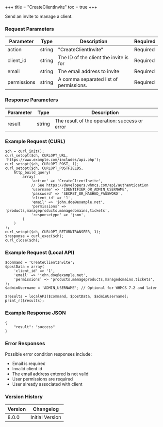+++
title = "CreateClientInvite"
toc = true
+++

Send an invite to manage a client.

### Request Parameters

| Parameter | Type | Description | Required |
| --------- | ---- | ----------- | -------- |
| action | string | "CreateClientInvite" | Required |
| client_id | string | The ID of the client the invite is for | Required |
| email | string | The email address to invite | Required |
| permissions | string | A comma separated list of permissions. | Required |

### Response Parameters

| Parameter | Type | Description |
| --------- | ---- | ----------- |
| result | string | The result of the operation: success or error |


### Example Request (CURL)

```
$ch = curl_init();
curl_setopt($ch, CURLOPT_URL, 'https://www.example.com/includes/api.php');
curl_setopt($ch, CURLOPT_POST, 1);
curl_setopt($ch, CURLOPT_POSTFIELDS,
    http_build_query(
        array(
            'action' => 'CreateClientInvite',
            // See https://developers.whmcs.com/api/authentication
            'username' => 'IDENTIFIER_OR_ADMIN_USERNAME',
            'password' => 'SECRET_OR_HASHED_PASSWORD',
            'client_id' => '1',
            'email' => 'john.doe@example.net',
            'permissions' => 'products,manageproducts,managedomains,tickets',
            'responsetype' => 'json',
        )
    )
);
curl_setopt($ch, CURLOPT_RETURNTRANSFER, 1);
$response = curl_exec($ch);
curl_close($ch);
```


### Example Request (Local API)

```
$command = 'CreateClientInvite';
$postData = array(
    'client_id' => '1',
    'email' => 'john.doe@example.net',
    'permissions' => 'products,manageproducts,managedomains,tickets',
);
$adminUsername = 'ADMIN_USERNAME'; // Optional for WHMCS 7.2 and later

$results = localAPI($command, $postData, $adminUsername);
print_r($results);
```


### Example Response JSON

```
{
    "result": "success"
}
```


### Error Responses

Possible error condition responses include:

* Email is required
* Invalid client id
* The email address entered is not valid
* User permissions are required
* User already associated with client


### Version History

| Version | Changelog |
| ------- | --------- |
| 8.0.0 | Initial Version |
